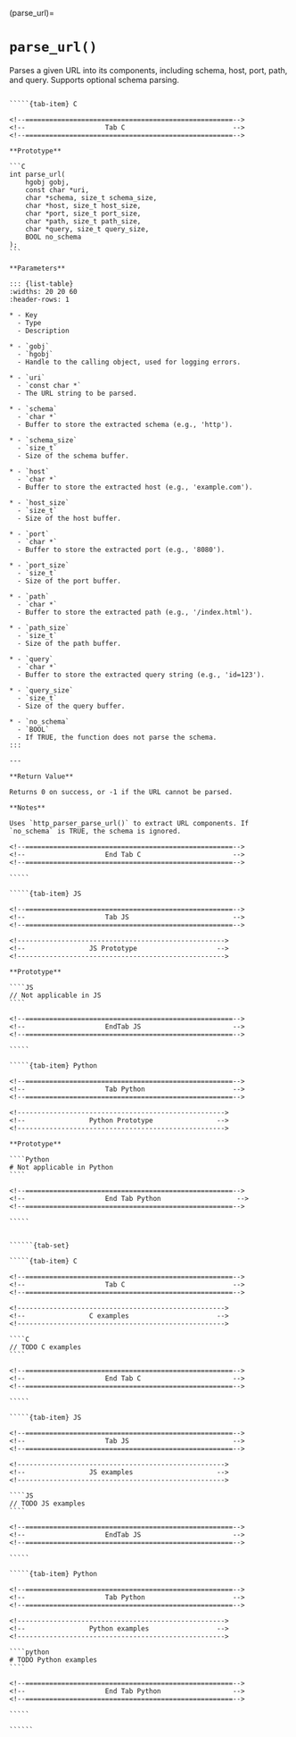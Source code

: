 <!-- ============================================================== -->
(parse_url)=
# `parse_url()`
<!-- ============================================================== -->

Parses a given URL into its components, including schema, host, port, path, and query. Supports optional schema parsing.

<!------------------------------------------------------------>
<!--                    Prototypes                          -->
<!------------------------------------------------------------>

``````{tab-set}

`````{tab-item} C

<!--====================================================-->
<!--                    Tab C                           -->
<!--====================================================-->

**Prototype**

```C
int parse_url(
    hgobj gobj,
    const char *uri,
    char *schema, size_t schema_size,
    char *host, size_t host_size,
    char *port, size_t port_size,
    char *path, size_t path_size,
    char *query, size_t query_size,
    BOOL no_schema
);
```

**Parameters**

::: {list-table}
:widths: 20 20 60
:header-rows: 1

* - Key
  - Type
  - Description

* - `gobj`
  - `hgobj`
  - Handle to the calling object, used for logging errors.

* - `uri`
  - `const char *`
  - The URL string to be parsed.

* - `schema`
  - `char *`
  - Buffer to store the extracted schema (e.g., 'http').

* - `schema_size`
  - `size_t`
  - Size of the schema buffer.

* - `host`
  - `char *`
  - Buffer to store the extracted host (e.g., 'example.com').

* - `host_size`
  - `size_t`
  - Size of the host buffer.

* - `port`
  - `char *`
  - Buffer to store the extracted port (e.g., '8080').

* - `port_size`
  - `size_t`
  - Size of the port buffer.

* - `path`
  - `char *`
  - Buffer to store the extracted path (e.g., '/index.html').

* - `path_size`
  - `size_t`
  - Size of the path buffer.

* - `query`
  - `char *`
  - Buffer to store the extracted query string (e.g., 'id=123').

* - `query_size`
  - `size_t`
  - Size of the query buffer.

* - `no_schema`
  - `BOOL`
  - If TRUE, the function does not parse the schema.
:::

---

**Return Value**

Returns 0 on success, or -1 if the URL cannot be parsed.

**Notes**

Uses `http_parser_parse_url()` to extract URL components. If `no_schema` is TRUE, the schema is ignored.

<!--====================================================-->
<!--                    End Tab C                       -->
<!--====================================================-->

`````

`````{tab-item} JS

<!--====================================================-->
<!--                    Tab JS                          -->
<!--====================================================-->

<!---------------------------------------------------->
<!--                JS Prototype                    -->
<!---------------------------------------------------->

**Prototype**

````JS
// Not applicable in JS
````

<!--====================================================-->
<!--                    EndTab JS                       -->
<!--====================================================-->

`````

`````{tab-item} Python

<!--====================================================-->
<!--                    Tab Python                      -->
<!--====================================================-->

<!---------------------------------------------------->
<!--                Python Prototype                -->
<!---------------------------------------------------->

**Prototype**

````Python
# Not applicable in Python
````

<!--====================================================-->
<!--                    End Tab Python                   -->
<!--====================================================-->

`````

``````

<!------------------------------------------------------------>
<!--                    Examples                            -->
<!------------------------------------------------------------>

```````{dropdown} Examples

``````{tab-set}

`````{tab-item} C

<!--====================================================-->
<!--                    Tab C                           -->
<!--====================================================-->

<!---------------------------------------------------->
<!--                C examples                      -->
<!---------------------------------------------------->

````C
// TODO C examples
````

<!--====================================================-->
<!--                    End Tab C                       -->
<!--====================================================-->

`````

`````{tab-item} JS

<!--====================================================-->
<!--                    Tab JS                          -->
<!--====================================================-->

<!---------------------------------------------------->
<!--                JS examples                     -->
<!---------------------------------------------------->

````JS
// TODO JS examples
````

<!--====================================================-->
<!--                    EndTab JS                       -->
<!--====================================================-->

`````

`````{tab-item} Python

<!--====================================================-->
<!--                    Tab Python                      -->
<!--====================================================-->

<!---------------------------------------------------->
<!--                Python examples                 -->
<!---------------------------------------------------->

````python
# TODO Python examples
````

<!--====================================================-->
<!--                    End Tab Python                  -->
<!--====================================================-->

`````

``````

```````
